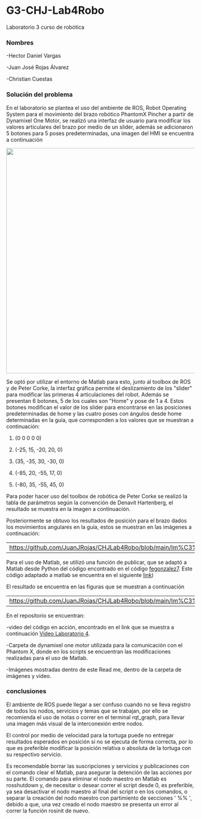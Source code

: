 # G3-CHJ-Lab4Robo
Laboratorio 3 curso de robótica
### Nombres

-Hector Daniel Vargas

-Juan José Rojas Álvarez

-Christian Cuestas

### Solución del problema
En el laboratorio se plantea el uso del ambiente de ROS, Robot Operating System para el movimiento del brazo robótico PhantomX Pincher a partir de Dynamixel One Motor, se realizó una interfaz de usuario para modificar los valores articulares del brazo por medio de un slider, además se adicionaron 5 botones para 5 poses predeterminadas, una imagen del HMI se encuentra a continuación

<p align="center">
  <img src="https://github.com/JuanJRojas/CHJLab4Robo/blob/main/Imágenes y video/UI.png"
       width="600"/>
</p>

Se optó por utilizar el entorno de Matlab para esto, junto al toolbox de ROS y de Peter Corke, la interfaz gráfica permite el deslizamiento de los "slider" para modificar las primeras 4 articulaciones del robot. Además se presentan 6 botones, 5 de los cuales son "Home" y pose de 1 a 4. Estos botones modifican el valor de los slider para encontrarse en las posiciones predeterminadas de home y las cuatro poses con ángulos desde home determinadas en la guía, que corresponden a los valores que se muestran a continuación:

1. (0 0 0 0 0)

2. (-25, 15, -20, 20, 0)

3. (35, -35, 30, -30, 0)

4. (-85, 20, -55, 17, 0)

5. (-80, 35, -55, 45, 0)

Para poder hacer uso del toolbox de robótica de Peter Corke se realizó la tabla de parámetros según la convención de Denavit Hartenberg, el resultado se muestra en la imagen a continuación.

Posteriormente se obtuvo los resultados de posición para el brazo dados los movimientos angulares en la guía, estos se muestran en las imágenes a continuación:

||||||
|---|---|---|---|---|
|https://github.com/JuanJRojas/CHJLab4Robo/blob/main/Im%C3%A1genes%20y%20video/HomeUI.png|https://github.com/JuanJRojas/CHJLab4Robo/blob/main/Im%C3%A1genes%20y%20video/Pose1UI.png|https://github.com/JuanJRojas/CHJLab4Robo/blob/main/Im%C3%A1genes%20y%20video/Pose2UI.png|https://github.com/JuanJRojas/CHJLab4Robo/blob/main/Im%C3%A1genes%20y%20video/Pose3UI.png|https://github.com/JuanJRojas/CHJLab4Robo/blob/main/Im%C3%A1genes%20y%20video/Pose4UI.png|

Para el uso de Matlab, se utilizó una función de publicar, que se adaptó a Matlab desde Python del código encontrado en el código [fegonzalez7]([https://link-url-here.org](https://github.com/fegonzalez7/dynamixel_one_motor.git)). Este código adaptado a matlab se encuentra en el siguiente [link]([https://github.com/JuanJRojas/CHJLab4Robo/blob/main/dynamixel_one_motor/scripts/joint_publisher.m))

El resultado se encuentra en las figuras que se muestran a continuación

||||||
|---|---|---|---|---|
|https://github.com/JuanJRojas/CHJLab4Robo/blob/main/Im%C3%A1genes%20y%20video/Home.jpeg|https://github.com/JuanJRojas/CHJLab4Robo/blob/main/Im%C3%A1genes%20y%20video/Pose1.jpeg|https://github.com/JuanJRojas/CHJLab4Robo/blob/main/Im%C3%A1genes%20y%20video/Pose2.jpeg|https://github.com/JuanJRojas/CHJLab4Robo/blob/main/Im%C3%A1genes%20y%20video/Pose3.jpeg|https://github.com/JuanJRojas/CHJLab4Robo/blob/main/Im%C3%A1genes%20y%20video/Pose4.jpeg|

En el repositorio se encuentran: 

-video del código en acción, encontrado en el link que se muestra a continuación [Video Laboratorio 4](https://youtu.be/hrOJo8k3zDY).

-Carpeta de dynamixel one motor utilizada para la comunicación con el Phantom X, donde en los scripts se encuentran las modificaciones realizadas para el uso de Matlab.

-Imágenes mostradas dentro de este Read me, dentro de la carpeta de imágenes y video.

### conclusiones

El ambiente de ROS puede llegar a ser confuso cuando no se lleva registro de todos los nodos, servicios y temas que se trabajan, por ello se recomienda el uso de notas o correr en el terminal rqt_graph, para llevar una imagen más visual de la interconexión entre nodos.

El control por medio de velocidad para la tortuga puede no entregar resultados esperados en posición si no se ejecuta de forma correcta, por lo que es preferible modificar la posición relativa o absoluta de la tortuga con su respectivo servicio.

Es recomendable borrar las suscripciones y servicios y publicaciones con el comando clear el Matlab, para asegurar la detención de las acciones por su parte. El comando para eliminar el nodo maestro en Matlab es rosshutdown y, de necesitar o desear correr el script desde 0, es preferible, ya sea desactivar el nodo maestro al final del script o en los comandos, o separar la creación del nodo maestro con partimiento de secciones ' %% ', debido a que, una vez creado el nodo maestro se presenta un error al correr la función rosinit de nuevo.
